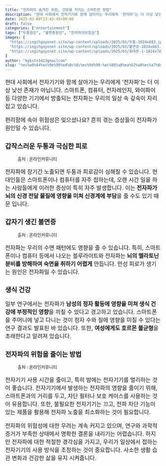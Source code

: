 ```yaml
---
title: "전자파의 숨겨진 위험, 건강을 지키는 스마트한 방법"
description: "현대 사회에서 전자기기와 함께 살아가는 우리에게 '전자파'는 더 이상 낯선 존재가 아닙니다. 스마트폰, 컴퓨터, 전자레인지, 와이파이 등 다양한 기기에서 방출되는 전자파는 우리의 일상 속 깊숙이 자리 잡고 있습니다."
date: 2025-03-09T13:43:49+09:00
draft: false
categories: ["entertainment"]
tags: ["두통원인", "불면증원인", "전자파의위험성"]
images: [
  "https://ingihgoyonet.site/wp-content/uploads/2025/03/두통-1024x683.jpg"
  "https://ingihgoyonet.site/wp-content/uploads/2025/03/불면증-1024x683.jpg"
  "https://ingihgoyonet.site/wp-content/uploads/2025/03/휴대폰-1-1024x789.jpg"
]
author: "kgkstn1423gmailcom"
slug: "%ec%a0%84%ec%9e%90%ed%8c%8c%ec%9d%98-%ec%88%a8%ea%b2%a8%ec%a7%84-%ec%9c%84%ed%97%98-%ea%b1%b4%ea%b0%95%ec%9d%84-%ec%a7%80%ed%82%a4%eb%8a%94-%ec%8a%a4%eb%a7%88%ed%8a%b8%ed%95%9c-%eb%b0%a9%eb%b2%95"
---
```


<p style="font-size:18px">현대 사회에서 전자기기와 함께 살아가는 우리에게 '전자파'는 더 이상 낯선 존재가 아닙니다. 스마트폰, 컴퓨터, 전자레인지, 와이파이 등 다양한 기기에서 방출되는 전자파는 우리의 일상 속 깊숙이 자리 잡고 있습니다.</p> <p style="font-size:18px">편리함에 속아 위험성은 잊으셨나요? 흔히 겪는 증상들이 전자파가 원인일 수 있습니다.</p> <h2 >갑작스러운 두통과 극심한 피로</h2> <figure ><img src="https://ingihgoyonet.site/wp-content/uploads/2025/03/두통-1024x683.jpg" alt="" style="aspect-ratio:16/9;object-fit:cover"/><figcaption >출처 : 온라인커뮤니티</figcaption></figure> <p style="font-size:18px">전자파에 장기간 노출되면 두통과 피로감이 심해질 수 있습니다. 현대인들은 스마트폰이나 컴퓨터를 자주 접하는데, 오랜 시간 일을 하는 사람들에게 이러한 증상이 특히 자주 발생합니다. 이는<strong> 전자파가 뇌의 신경 전달 물질에 영향을 미쳐 신경계에 부담</strong>을 줄 수도 있기 때문 입니다.</p> <h2 >갑자기 생긴 불면증</h2> <figure ><img src="https://ingihgoyonet.site/wp-content/uploads/2025/03/불면증-1024x683.jpg" alt="" style="aspect-ratio:16/9;object-fit:cover"/><figcaption >출처 : 온라인커뮤니티</figcaption></figure> <p style="font-size:18px">전자파는 우리의 수면 패턴에도 영향을 줄 수 있습니다. 특히, 스마트폰이나 컴퓨터 등에서 나오는 블루라이트와 전자파는<strong> 뇌의 멜라토닌 분비를 방해하여 숙면을 취하기 어렵게</strong> 만듭니다. 만성 피로가 생기는 원인은 전자파일 수 있습니다.</p> <h2 >생식 건강</h2> <p style="font-size:18px">일부 연구에서는 전자파가 <strong>남성의 정자 활동에 영향을 미쳐 생식 건강에 부정적인 영향</strong>을 끼칠 수 있다고 경고하고 있습니다. 스마트폰을 주머니에 넣고 다니는 것이 정자 수와 질에 영향을 미칠 수 있다는 연구 결과도 발표된 바 있습니다. 또한, <strong>여성에게도 호르몬 불균형</strong>을 초래한다고 알려져 있습니다.</p> <h2 >전자파의 위험을 줄이는 방법</h2> <figure ><img src="https://ingihgoyonet.site/wp-content/uploads/2025/03/휴대폰-1-1024x789.jpg" alt="" style="aspect-ratio:16/9;object-fit:cover"/><figcaption >출처 : 온라인커뮤니티</figcaption></figure> <p style="font-size:18px">전자기기 사용 시간을 줄이고, 특히 밤에는 전자기기를 멀리하는 것이 좋습니다. 전자기기에서 발생하는 전자파의 영향을 줄이기 위해, 스마트폰과의 거리를 두고, 차단 필터나 보호 케이스를 사용하는 것이 유용합니다. 또한, 불필요한 전자기기는 끄고, 전파 차단 기능이 있는 제품을 활용해 전자파 노출을 최소화하는 것이 필요합니다.</p> <p style="font-size:18px">전자파의 위험성에 대한 우려는 계속 커지고 있으며, 연구와 과학적 증거가 부족한 상태에서 명확한 결론을 내리기는 어렵습니다. 하지만 전자파에 대한 적절한 경각심을 가지고, 우리가 일상에서 접하는 전자기기의 사용 방식을 조정하는 것이 중요합니다. 사소한 생활 습관 변화과 건강한 삶을 유지 시켜줍니다.</p>